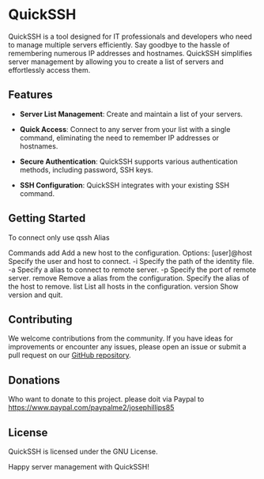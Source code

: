 # QuickSSH

QuickSSH is a tool designed for IT professionals and developers who need to manage multiple servers efficiently. Say goodbye to the hassle of remembering numerous IP addresses and hostnames. QuickSSH simplifies server management by allowing you to create a list of servers and effortlessly access them.

## Features

- **Server List Management**: Create and maintain a list of your servers.

- **Quick Access**: Connect to any server from your list with a single command, eliminating the need to remember IP addresses or hostnames.

- **Secure Authentication**: QuickSSH supports various authentication methods, including password, SSH keys.

- **SSH Configuration**: QuickSSH integrates with your existing SSH command.

## Getting Started

To connect only use qssh Alias

Commands
  add
      Add a new host to the configuration.
      Options:
          [user]@host Specify the user and host to connect.
          -i Specify the path of the identity file.
          -a Specify a alias to connect to remote server.
          -p Specify the port of remote server.
  remove
      Remove a alias from the configuration.
          Specify the alias of the host to remove.
  list
      List all hosts in the configuration.
  version
      Show version and quit.




## Contributing

We welcome contributions from the community. If you have ideas for improvements or encounter any issues, please open an issue or submit a pull request on our [GitHub repository](https://github.com/josephillips85/qssh).

## Donations

Who want to donate to this project. please doit via Paypal to https://www.paypal.com/paypalme2/josephillips85

## License

QuickSSH is licensed under the GNU License.


Happy server management with QuickSSH!
